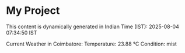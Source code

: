 # My Project

This content is dynamically generated in Indian Time (IST): 2025-08-04 07:34:50 IST


Current Weather in Coimbatore:
Temperature: 23.88 °C
Condition: mist
